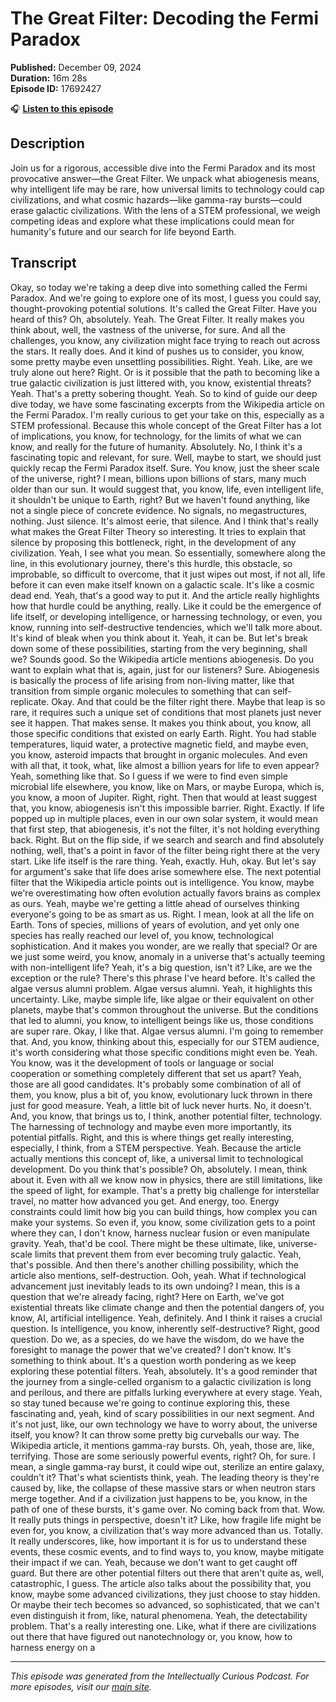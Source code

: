 # The Great Filter: Decoding the Fermi Paradox

**Published:** December 09, 2024  
**Duration:** 16m 28s  
**Episode ID:** 17692427

🎧 **[Listen to this episode](https://intellectuallycurious.buzzsprout.com/2529712/episodes/17692427-the-great-filter-decoding-the-fermi-paradox)**

## Description

Join us for a rigorous, accessible dive into the Fermi Paradox and its most provocative answer—the Great Filter. We unpack what abiogenesis means, why intelligent life may be rare, how universal limits to technology could cap civilizations, and what cosmic hazards—like gamma-ray bursts—could erase galactic civilizations. With the lens of a STEM professional, we weigh competing ideas and explore what these implications could mean for humanity's future and our search for life beyond Earth.

## Transcript

Okay, so today we're taking a deep dive into something called the Fermi Paradox. And we're going to explore one of its most, I guess you could say, thought-provoking potential solutions. It's called the Great Filter. Have you heard of this? Oh, absolutely. Yeah. The Great Filter. It really makes you think about, well, the vastness of the universe, for sure. And all the challenges, you know, any civilization might face trying to reach out across the stars. It really does. And it kind of pushes us to consider, you know, some pretty maybe even unsettling possibilities. Right. Yeah. Like, are we truly alone out here? Right. Or is it possible that the path to becoming like a true galactic civilization is just littered with, you know, existential threats? Yeah. That's a pretty sobering thought. Yeah. So to kind of guide our deep dive today, we have some fascinating excerpts from the Wikipedia article on the Fermi Paradox. I'm really curious to get your take on this, especially as a STEM professional. Because this whole concept of the Great Filter has a lot of implications, you know, for technology, for the limits of what we can know, and really for the future of humanity. Absolutely. No, I think it's a fascinating topic and relevant, for sure. Well, maybe to start, we should just quickly recap the Fermi Paradox itself. Sure. You know, just the sheer scale of the universe, right? I mean, billions upon billions of stars, many much older than our sun. It would suggest that, you know, life, even intelligent life, it shouldn't be unique to Earth, right? But we haven't found anything, like not a single piece of concrete evidence. No signals, no megastructures, nothing. Just silence. It's almost eerie, that silence. And I think that's really what makes the Great Filter Theory so interesting. It tries to explain that silence by proposing this bottleneck, right, in the development of any civilization. Yeah, I see what you mean. So essentially, somewhere along the line, in this evolutionary journey, there's this hurdle, this obstacle, so improbable, so difficult to overcome, that it just wipes out most, if not all, life before it can even make itself known on a galactic scale. It's like a cosmic dead end. Yeah, that's a good way to put it. And the article really highlights how that hurdle could be anything, really. Like it could be the emergence of life itself, or developing intelligence, or harnessing technology, or even, you know, running into self-destructive tendencies, which we'll talk more about. It's kind of bleak when you think about it. Yeah, it can be. But let's break down some of these possibilities, starting from the very beginning, shall we? Sounds good. So the Wikipedia article mentions abiogenesis. Do you want to explain what that is, again, just for our listeners? Sure. Abiogenesis is basically the process of life arising from non-living matter, like that transition from simple organic molecules to something that can self-replicate. Okay. And that could be the filter right there. Maybe that leap is so rare, it requires such a unique set of conditions that most planets just never see it happen. That makes sense. It makes you think about, you know, all those specific conditions that existed on early Earth. Right. You had stable temperatures, liquid water, a protective magnetic field, and maybe even, you know, asteroid impacts that brought in organic molecules. And even with all that, it took, what, like almost a billion years for life to even appear? Yeah, something like that. So I guess if we were to find even simple microbial life elsewhere, you know, like on Mars, or maybe Europa, which is, you know, a moon of Jupiter. Right, right. Then that would at least suggest that, you know, abiogenesis isn't this impossible barrier. Right. Exactly. If life popped up in multiple places, even in our own solar system, it would mean that first step, that abiogenesis, it's not the filter, it's not holding everything back. Right. But on the flip side, if we search and search and find absolutely nothing, well, that's a point in favor of the filter being right there at the very start. Like life itself is the rare thing. Yeah, exactly. Huh, okay. But let's say for argument's sake that life does arise somewhere else. The next potential filter that the Wikipedia article points out is intelligence. You know, maybe we're overestimating how often evolution actually favors brains as complex as ours. Yeah, maybe we're getting a little ahead of ourselves thinking everyone's going to be as smart as us. Right. I mean, look at all the life on Earth. Tons of species, millions of years of evolution, and yet only one species has really reached our level of, you know, technological sophistication. And it makes you wonder, are we really that special? Or are we just some weird, you know, anomaly in a universe that's actually teeming with non-intelligent life? Yeah, it's a big question, isn't it? Like, are we the exception or the rule? There's this phrase I've heard before. It's called the algae versus alumni problem. Algae versus alumni. Yeah, it highlights this uncertainty. Like, maybe simple life, like algae or their equivalent on other planets, maybe that's common throughout the universe. But the conditions that led to alumni, you know, to intelligent beings like us, those conditions are super rare. Okay, I like that. Algae versus alumni. I'm going to remember that. And, you know, thinking about this, especially for our STEM audience, it's worth considering what those specific conditions might even be. Yeah. You know, was it the development of tools or language or social cooperation or something completely different that set us apart? Yeah, those are all good candidates. It's probably some combination of all of them, you know, plus a bit of, you know, evolutionary luck thrown in there just for good measure. Yeah, a little bit of luck never hurts. No, it doesn't. And, you know, that brings us to, I think, another potential filter, technology. The harnessing of technology and maybe even more importantly, its potential pitfalls. Right, and this is where things get really interesting, especially, I think, from a STEM perspective. Yeah. Because the article actually mentions this concept of, like, a universal limit to technological development. Do you think that's possible? Oh, absolutely. I mean, think about it. Even with all we know now in physics, there are still limitations, like the speed of light, for example. That's a pretty big challenge for interstellar travel, no matter how advanced you get. And energy, too. Energy constraints could limit how big you can build things, how complex you can make your systems. So even if, you know, some civilization gets to a point where they can, I don't know, harness nuclear fusion or even manipulate gravity. Yeah, that'd be cool. There might be these ultimate, like, universe-scale limits that prevent them from ever becoming truly galactic. Yeah, that's possible. And then there's another chilling possibility, which the article also mentions, self-destruction. Ooh, yeah. What if technological advancement just inevitably leads to its own undoing? I mean, this is a question that we're already facing, right? Here on Earth, we've got existential threats like climate change and then the potential dangers of, you know, AI, artificial intelligence. Yeah, definitely. And I think it raises a crucial question. Is intelligence, you know, inherently self-destructive? Right, good question. Do we, as a species, do we have the wisdom, do we have the foresight to manage the power that we've created? I don't know. It's something to think about. It's a question worth pondering as we keep exploring these potential filters. Yeah, absolutely. It's a good reminder that the journey from a single-celled organism to a galactic civilization is long and perilous, and there are pitfalls lurking everywhere at every stage. Yeah, so stay tuned because we're going to continue exploring this, these fascinating and, yeah, kind of scary possibilities in our next segment. And it's not just, like, our own technology we have to worry about, the universe itself, you know? It can throw some pretty big curveballs our way. The Wikipedia article, it mentions gamma-ray bursts. Oh, yeah, those are, like, terrifying. Those are some seriously powerful events, right? Oh, for sure. I mean, a single gamma-ray burst, it could wipe out, sterilize an entire galaxy, couldn't it? That's what scientists think, yeah. The leading theory is they're caused by, like, the collapse of these massive stars or when neutron stars merge together. And if a civilization just happens to be, you know, in the path of one of these bursts, it's game over. No coming back from that. Wow. It really puts things in perspective, doesn't it? Like, how fragile life might be even for, you know, a civilization that's way more advanced than us. Totally. It really underscores, like, how important it is for us to understand these events, these cosmic events, and to find ways to, you know, maybe mitigate their impact if we can. Yeah, because we don't want to get caught off guard. But there are other potential filters out there that aren't quite as, well, catastrophic, I guess. The article also talks about the possibility that, you know, maybe some advanced civilizations, they just choose to stay hidden. Or maybe their tech becomes so advanced, so sophisticated, that we can't even distinguish it from, like, natural phenomena. Yeah, the detectability problem. That's a really interesting one. Like, what if there are civilizations out there that have figured out nanotechnology or, you know, how to harness energy on a

---
*This episode was generated from the Intellectually Curious Podcast. For more episodes, visit our [main site](https://intellectuallycurious.buzzsprout.com).*
